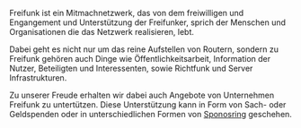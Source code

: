 Freifunk ist ein Mitmachnetzwerk, das von dem freiwilligen und 
Engangement und Unterstützung der Freifunker, sprich der Menschen 
und Organisationen die das Netzwerk realisieren, lebt.

Dabei geht es nicht nur um das reine Aufstellen von Routern, 
sondern zu Freifunk gehören auch Dinge wie Öffentlichkeitsarbeit, 
Information der Nutzer, Beteiligten und Interessenten,
sowie Richtfunk und Server Infrastrukturen.

Zu unserer Freude erhalten wir dabei auch Angebote von Unternehmen 
Freifunk zu untertützen. Diese Unterstützung kann in Form von Sach- 
oder Geldspenden oder in unterschiedlichen Formen von [Sponosring](https://de.wikipedia.org/wiki/Sponsoring)
geschehen.
